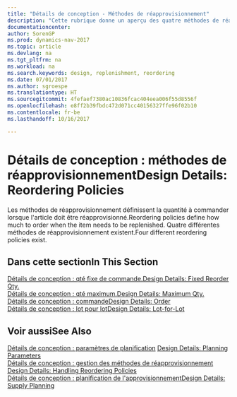 ```yaml
---
title: "Détails de conception - Méthodes de réapprovisionnement"
description: "Cette rubrique donne un aperçu des quatre méthodes de réapprovisionnement disponibles."
documentationcenter: 
author: SorenGP
ms.prod: dynamics-nav-2017
ms.topic: article
ms.devlang: na
ms.tgt_pltfrm: na
ms.workload: na
ms.search.keywords: design, replenishment, reordering
ms.date: 07/01/2017
ms.author: sgroespe
ms.translationtype: HT
ms.sourcegitcommit: 4fefaef7380ac10836fcac404eea006f55d8556f
ms.openlocfilehash: e8ff2b39fbdc472d071cc40156327ffe96f02b10
ms.contentlocale: fr-be
ms.lasthandoff: 10/16/2017

---
```

# <a name="design-details-reordering-policies"></a><span data-ttu-id="922cf-103">Détails de conception : méthodes de réapprovisionnement</span><span class="sxs-lookup"><span data-stu-id="922cf-103">Design Details: Reordering Policies</span></span>
<span data-ttu-id="922cf-104">Les méthodes de réapprovisionnement définissent la quantité à commander lorsque l'article doit être réapprovisionné.</span><span class="sxs-lookup"><span data-stu-id="922cf-104">Reordering policies define how much to order when the item needs to be replenished.</span></span> <span data-ttu-id="922cf-105">Quatre différentes méthodes de réapprovisionnement existent.</span><span class="sxs-lookup"><span data-stu-id="922cf-105">Four different reordering policies exist.</span></span>  

## <a name="in-this-section"></a><span data-ttu-id="922cf-106">Dans cette section</span><span class="sxs-lookup"><span data-stu-id="922cf-106">In This Section</span></span>  
[<span data-ttu-id="922cf-107">Détails de conception : qté fixe de commande.</span><span class="sxs-lookup"><span data-stu-id="922cf-107">Design Details: Fixed Reorder Qty.</span></span>](design-details-fixed-reorder-qty.md)  
[<span data-ttu-id="922cf-108">Détails de conception : qté maximum.</span><span class="sxs-lookup"><span data-stu-id="922cf-108">Design Details: Maximum Qty.</span></span>](design-details-maximum-qty.md)  
[<span data-ttu-id="922cf-109">Détails de conception : commande</span><span class="sxs-lookup"><span data-stu-id="922cf-109">Design Details: Order</span></span>](design-details-order.md)  
[<span data-ttu-id="922cf-110">Détails de conception : lot pour lot</span><span class="sxs-lookup"><span data-stu-id="922cf-110">Design Details: Lot-for-Lot</span></span>](design-details-lot-for-lot.md)  

## <a name="see-also"></a><span data-ttu-id="922cf-111">Voir aussi</span><span class="sxs-lookup"><span data-stu-id="922cf-111">See Also</span></span>  
<span data-ttu-id="922cf-112">[Détails de conception : paramètres de planification](design-details-planning-parameters.md) </span><span class="sxs-lookup"><span data-stu-id="922cf-112">[Design Details: Planning Parameters](design-details-planning-parameters.md) </span></span>  
<span data-ttu-id="922cf-113">[Détails de conception : gestion des méthodes de réapprovisionnement](design-details-handling-reordering-policies.md) </span><span class="sxs-lookup"><span data-stu-id="922cf-113">[Design Details: Handling Reordering Policies](design-details-handling-reordering-policies.md) </span></span>  
[<span data-ttu-id="922cf-114">Détails de conception : planification de l'approvisionnement</span><span class="sxs-lookup"><span data-stu-id="922cf-114">Design Details: Supply Planning</span></span>](design-details-supply-planning.md)


